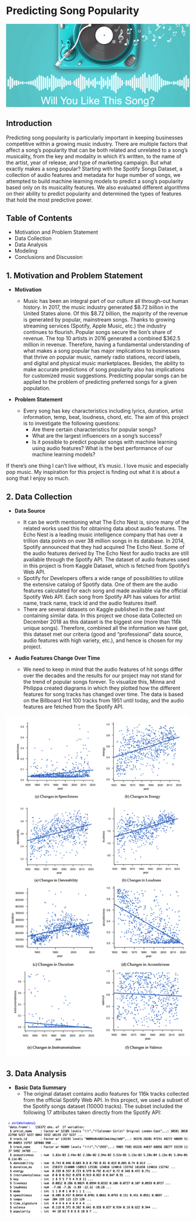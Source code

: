 # Predicting Song Popularity
<p align="center">
<img src="Images/Cover.png">
</p>

## Introduction
Predicting song popularity is particularly important in keeping businesses  competitive  within  a  growing  music  industry.  There are multiple factors that affect a song’s popularity that can be both related and unrelated to a song’s musicality, from the key and modality in which it’s written, to the name of the artist, year of release, and type of marketing campaign. But  what  exactly  makes  a  song  popular?  Starting  with the  Spotify  Songs  Dataset,  a  collection  of  audio  features  and metadata  for  huge number of  songs,  we attempted to build machine learning models to predict a song’s popularity based only on its musicality features. We  also evaluated different algorithms on their ability to  predict  popularity  and  determined  the  types  of  features  that hold  the  most  predictive  power.  

## Table of Contents
- Motivation and Problem Statement
- Data Collection
- Data Analysis 
- Modeling
- Conclusions and Discussion

## 1. Motivation and Problem Statement
- **Motivation**
  - Music has been an integral part of our culture all through-out  human  history. In 2017, the music industry generated $8.72 billion in the United States alone. Of this $8.72 billion, the majority of the revenue is generated by popular, mainstream songs. Thanks to growing streaming services (Spotify, Apple Music, etc.) the industry continues to flourish. Popular songs secure the lion’s share of revenue. The top 10 artists in 2016 generated a combined $362.5 million in revenue. Therefore, having a fundamental understanding of what makes a song popular has major implications to businesses that thrive on popular music, namely radio stations, record labels, and digital and physical music marketplaces. Besides, the  ability  to  make  accurate  predictions  of  song  popularity  also  has  implications  for  customized  music  suggestions. Predicting  popular  songs  can  be  applied  to  the  problem  of predicting preferred songs for a given population.

- **Problem Statement**
  - Every song has key characteristics including lyrics, duration, artist information, temp, beat, loudness, chord, etc. The aim of this project is to investigate the following questions: 
    - Are there certain characteristics for popular songs?
    - What are the largest influencers on a song’s success?
    - Is it possible to predict popular songs with machine learning using audio features? What is the best performance of our machine learning models?

If there’s one thing I can’t live without, it’s music. I love music and especially pop music. My inspiration for this project is finding out what it is about a song that I enjoy so much.

## 2. Data Collection
- **Data Source**
  - It can be worth mentioning what The Echo Nest is, since many of the related works used this for obtaining data about audio features. The Echo Nest is a leading music intelligence company that has over a trillion data points on over 38 million songs in its database. In 2014, Spotify announced that they had acquired The Echo Nest. Some of the audio features derived by The Echo Nest for audio tracks are still available through the Spotify API. The dataset of audio features used in this project is from Kaggle Dataset, which is fetched from Spotify’s Web API. 
  - Spotify for Developers offers a wide range of possibilities to utilize the extensive catalog of Spotify data. One of them are the audio features calculated for each song and made available via the official Spotify Web API. Each song from Spotify API has values for artist name, track name, track id and the audio features itself. 
  - There are several datasets on Kaggle published in the past containing similar data. In this project we chose data Collected on December 2018 as this dataset is the biggest one (more than 116k unique songs). Therefore, combined all the information we have got, this dataset met our criteria (good and “professional” data source, audio features with high variety, etc.), and hence is chosen for my project.

- **Audio Features Change Over Time**
  - We need to keep in mind that the audio features of hit songs differ over the decades and the results for our project may not stand for the trend of popular songs forever. To visualize this, Minna and Philippa created diagrams in which they plotted how the different features for song tracks has changed over time. The data is based on the Billboard Hot 100 tracks from 1951 until today, and the audio features are fetched from the Spotify API.
<p align="center">
<img src="Images/Trend.png">
</p>

## 3. Data Analysis 
- **Basic Data Summary**
  - The original dataset contains audio features for 116k tracks collected from the official Spotify Web API. In this project, we used a subset of the Spotify songs dataset (10000 tracks). The subset included the following 17 attributes taken directly from the Spotify API:

<p align="center">
<img src="Images/Variables.png">
</p>
